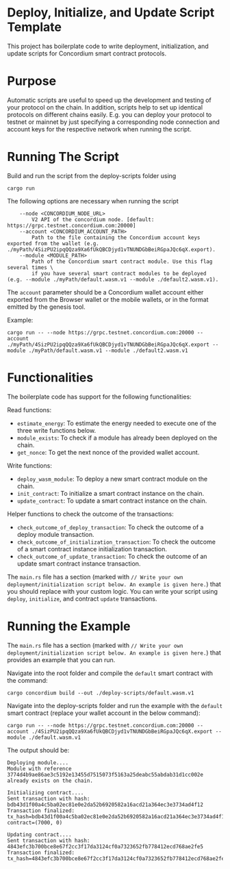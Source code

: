 # Deploy, Initialize, and Update Script Template

This project has boilerplate code to write deployment, initialization, and update scripts for Concordium smart contract protocols.

# Purpose

Automatic scripts are useful to speed up the development and testing of your protocol on the chain.
In addition, scripts help to set up identical protocols on different chains easily. E.g. you can deploy your protocol to testnet or mainnet by just specifying a corresponding node connection and account keys for the respective network when running the script.

# Running The Script

Build and run the script from the deploy-scripts folder using
```
cargo run
```

The following options are necessary when running the script

```
    --node <CONCORDIUM_NODE_URL>
        V2 API of the concordium node. [default: https://grpc.testnet.concordium.com:20000]
    --account <CONCORDIUM_ACCOUNT_PATH>
        Path to the file containing the Concordium account keys exported from the wallet (e.g. ./myPath/4SizPU2ipqQQza9Xa6fUkQBCDjyd1vTNUNDGbBeiRGpaJQc6qX.export).
    --module <MODULE_PATH>
        Path of the Concordium smart contract module. Use this flag several times \
        if you have several smart contract modules to be deployed (e.g. --module ./myPath/default.wasm.v1 --module ./default2.wasm.v1).
```

The `account` parameter should be a Concordium wallet account either exported from the
Browser wallet or the mobile wallets, or in the format emitted by the
genesis tool.

Example:
```
cargo run -- --node https://grpc.testnet.concordium.com:20000 --account ./myPath/4SizPU2ipqQQza9Xa6fUkQBCDjyd1vTNUNDGbBeiRGpaJQc6qX.export --module ./myPath/default.wasm.v1 --module ./default2.wasm.v1
```

# Functionalities

The boilerplate code has support for the following functionalities:

Read functions:
- `estimate_energy`: To estimate the energy needed to execute one of the three write functions below.
- `module_exists`: To check if a module has already been deployed on the chain.
- `get_nonce`: To get the next nonce of the provided wallet account.

Write functions:
- `deploy_wasm_module`: To deploy a new smart contract module on the chain.
- `init_contract`: To initialize a smart contract instance on the chain.
- `update_contract`: To update a smart contract instance on the chain.

Helper functions to check the outcome of the transactions:
- `check_outcome_of_deploy_transaction`: To check the outcome of a deploy module transaction.
- `check_outcome_of_initialization_transaction`: To check the outcome of a smart contract instance initialization transaction.
- `check_outcome_of_update_transaction`: To check the outcome of an update smart contract instance transaction.

The `main.rs` file has a section (marked with `// Write your own deployment/initialization script below. An example is given here.`) that you should replace with your custom logic. You can write your script using `deploy`, `initialize`, and contract `update` transactions.

# Running the Example

The `main.rs` file has a section (marked with `// Write your own deployment/initialization script below. An example is given here.`) that provides an example that you can run.

Navigate into the root folder and compile the `default` smart contract with the command:
```
cargo concordium build --out ./deploy-scripts/default.wasm.v1
```

Navigate into the deploy-scripts folder and run the example with the `default` smart contract (replace your wallet account in the below command):

```
cargo run -- --node https://grpc.testnet.concordium.com:20000 --account ./4SizPU2ipqQQza9Xa6fUkQBCDjyd1vTNUNDGbBeiRGpaJQc6qX.export --module ./default.wasm.v1
```

The output should be:

```
Deploying module....
Module with reference 3774d4b9ae86ae3c5192e13455d7515073f5163a25deabc55abdab31d1cc002e already exists on the chain.

Initializing contract....
Sent transaction with hash: bdb43d1f00a4c5ba02ec81e0e2da52b6920582a16acd21a364ec3e3734ad4f12
Transaction finalized: tx_hash=bdb43d1f00a4c5ba02ec81e0e2da52b6920582a16acd21a364ec3e3734ad4f12 contract=(7000, 0)

Updating contract....
Sent transaction with hash: 4843efc3b700bce8e67f2cc3f17da3124cf0a7323652fb778412ecd768ae2fe5
Transaction finalized: tx_hash=4843efc3b700bce8e67f2cc3f17da3124cf0a7323652fb778412ecd768ae2fe5
```
